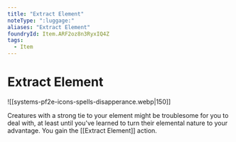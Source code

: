 ```yaml
---
title: "Extract Element"
noteType: ":luggage:"
aliases: "Extract Element"
foundryId: Item.ARF2oz8n3RyxIQ4Z
tags:
  - Item
---
```


# Extract Element
![[systems-pf2e-icons-spells-disapperance.webp|150]]

Creatures with a strong tie to your element might be troublesome for you to deal with, at least until you've learned to turn their elemental nature to your advantage. You gain the [[Extract Element]] action.
